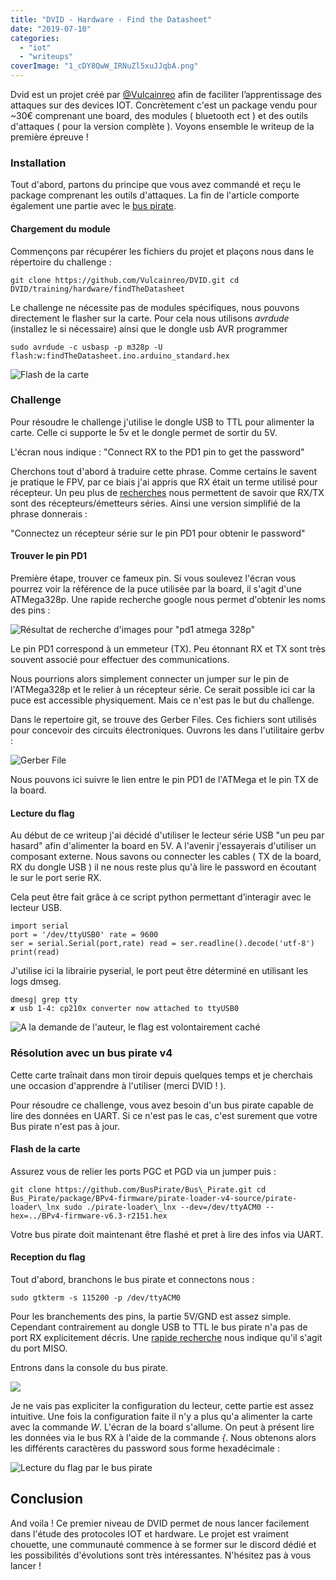 ```yaml
---
title: "DVID - Hardware - Find the Datasheet"
date: "2019-07-10"
categories:
  - "iot"
  - "writeups"
coverImage: "1_cDY8QwW_IRNuZl5xuJJqbA.png"
---
```


Dvid est un projet créé par [@Vulcainreo](https://twitter.com/Vulcainreo) afin de faciliter l’apprentissage des attaques sur des devices IOT. Concrètement c'est un package vendu pour ~30€ comprenant une board, des modules ( bluetooth ect ) et des outils d'attaques ( pour la version complète ). Voyons ensemble le writeup de la première épreuve !

<!--more-->

### Installation

Tout d'abord, partons du principe que vous avez commandé et reçu le package comprenant les outils d'attaques. La fin de l'article comporte également une partie avec le [bus pirate](http://dangerousprototypes.com/docs/Bus_Pirate).

#### Chargement du module

Commençons par récupérer les fichiers du projet et plaçons nous dans le répertoire du challenge :

```
git clone https://github.com/Vulcainreo/DVID.git cd DVID/training/hardware/findTheDatasheet
```

Le challenge ne nécessite pas de modules spécifiques, nous pouvons directement le flasher sur la carte. Pour cela nous utilisons _avrdude_ (installez le si nécessaire) ainsi que le dongle usb AVR programmer

```
sudo avrdude -c usbasp -p m328p -U flash:w:findTheDatasheet.ino.arduino_standard.hex
```

![Flash de la carte](/medias/writeups/dvid-hardware-find-the-datasheet/IMG_20190710_145338-1024x576.jpg)

### Challenge

Pour résoudre le challenge j'utilise le dongle USB to TTL pour alimenter la carte. Celle ci supporte le 5v et le dongle permet de sortir du 5V.

L'écran nous indique : "Connect RX to the PD1 pin to get the password"

Cherchons tout d'abord à traduire cette phrase. Comme certains le savent je pratique le FPV, par ce biais j'ai appris que RX était un terme utilisé pour récepteur. Un peu plus de [recherches](https://learn.sparkfun.com/tutorials/serial-communication/all) nous permettent de savoir que RX/TX sont des récepteurs/émetteurs séries. Ainsi une version simplifié de la phrase donnerais :

"Connectez un récepteur série sur le pin PD1 pour obtenir le password"

#### Trouver le pin PD1

Première étape, trouver ce fameux pin. Si vous soulevez l'écran vous pourrez voir la référence de la puce utilisée par la board, il s'agit d'une ATMega328p. Une rapide recherche google nous permet d'obtenir les noms des pins :

![Résultat de recherche d'images pour "pd1 atmega 328p"](/medias/writeups/dvid-hardware-find-the-datasheet/ATMega328P-Pinout.png)

Le pin PD1 correspond à un emmeteur (TX). Peu étonnant RX et TX sont très souvent associé pour effectuer des communications.

Nous pourrions alors simplement connecter un jumper sur le pin de l'ATMega328p et le relier à un récepteur série. Ce serait possible ici car la puce est accessible physiquement. Mais ce n'est pas le but du challenge.

Dans le repertoire git, se trouve des Gerber Files. Ces fichiers sont utilisés pour concevoir des circuits électroniques. Ouvrons les dans l'utilitaire gerbv :

![Gerber File](/medias/writeups/dvid-hardware-find-the-datasheet/image-1024x762.png)

Nous pouvons ici suivre le lien entre le pin PD1 de l'ATMega et le pin TX de la board.

#### Lecture du flag

Au début de ce writeup j'ai décidé d'utiliser le lecteur série USB "un peu par hasard" afin d'alimenter la board en 5V. A l'avenir j'essayerais d'utiliser un composant externe. Nous savons ou connecter les cables ( TX de la board, RX du dongle USB ) il ne nous reste plus qu'à lire le password en écoutant le sur le port serie RX.

Cela peut être fait grâce à ce script python permettant d’interagir avec le lecteur USB.

```
import serial
port = '/dev/ttyUSB0' rate = 9600
ser = serial.Serial(port,rate) read = ser.readline().decode('utf-8') print(read)
```

J'utilise ici la librairie pyserial, le port peut être déterminé en utilisant les logs dmseg.

```
dmesg| grep tty
✘ usb 1-4: cp210x converter now attached to ttyUSB0
```

![A la demande de l'auteur, le flag est volontairement caché](/medias/writeups/dvid-hardware-find-the-datasheet/image-1.png)

### Résolution avec un bus pirate v4

Cette carte traînait dans mon tiroir depuis quelques temps et je cherchais une occasion d'apprendre à l'utiliser (merci DVID ! ).

Pour résoudre ce challenge, vous avez besoin d'un bus pirate capable de lire des données en UART. Si ce n'est pas le cas, c'est surement que votre Bus pirate n'est pas à jour.

#### Flash de la carte

Assurez vous de relier les ports PGC et PGD via un jumper puis :

```
git clone https://github.com/BusPirate/Bus\_Pirate.git cd Bus_Pirate/package/BPv4-firmware/pirate-loader-v4-source/pirate-loader\_lnx sudo ./pirate-loader\_lnx --dev=/dev/ttyACM0 --hex=../BPv4-firmware-v6.3-r2151.hex
```

Votre bus pirate doit maintenant être flashé et pret à lire des infos via UART.

#### Reception du flag

Tout d'abord, branchons le bus pirate et connectons nous :

```
sudo gtkterm -s 115200 -p /dev/ttyACM0
```

Pour les branchements des pins, la partie 5V/GND est assez simple. Cependant contrairement au dongle USB to TTL le bus pirate n'a pas de port RX explicitement décris. Une [rapide recherche](http://dangerousprototypes.com/blog/bus-pirate-manual/bus-pirate-uart-guide/) nous indique qu'il s'agit du port MISO.

Entrons dans la console du bus pirate.

![](/medias/writeups/dvid-hardware-find-the-datasheet/image-2.png)

Je ne vais pas expliciter la configuration du lecteur, cette partie est assez intuitive. Une fois la configuration faite il n'y a plus qu'a alimenter la carte avec la commande _W_. L'écran de la board s'allume. On peut à présent lire les données via le bus RX à l'aide de la commande _{_. Nous obtenons alors les différents caractères du password sous forme hexadécimale :

![Lecture du flag par le bus pirate](/medias/writeups/dvid-hardware-find-the-datasheet/image-3.png)

## Conclusion

And voila ! Ce premier niveau de DVID permet de nous lancer facilement dans l'étude des protocoles IOT et hardware. Le projet est vraiment chouette, une communauté commence à se former sur le discord dédié et les possibilités d'évolutions sont très intéressantes. N'hésitez pas à vous lancer !
